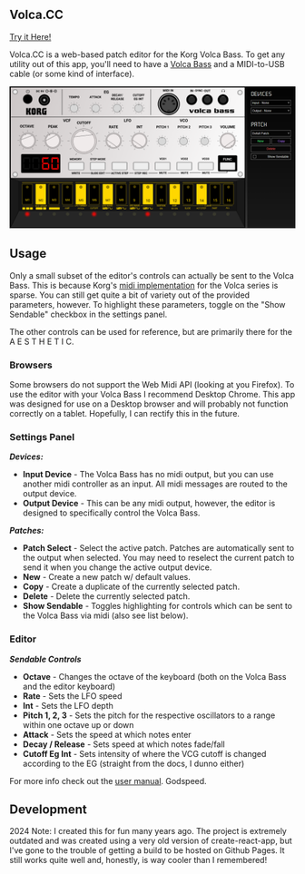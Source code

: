 ## Volca.CC

[Try it Here!](https://jhavrick.github.io/volcacc/)

Volca.CC is a web-based patch editor for the Korg Volca Bass. To get any utility out of this app, you'll need to have a [Volca Bass](https://www.korg.com/us/products/dj/volca_bass/) and a MIDI-to-USB cable (or some kind of interface).

![preview](preview.png)

## Usage
Only a small subset of the editor's controls can actually be sent to the Volca Bass. This is because Korg's [midi implementation](http://i.korg.com/uploads/Support/USA_volcabass_MIDI_Chart_E.pdf) for the Volca series is sparse. You can still get quite a bit of variety out of the provided parameters, however. To highlight these parameters, toggle on the "Show Sendable" checkbox in the settings panel. 

The other controls can be used for reference, but are primarily there for the A E S T H E T I C.

### Browsers
Some browsers do not support the Web Midi API (looking at you Firefox). To use the editor with your Volca Bass I recommend Desktop Chrome. This app was designed for use on a Desktop browser and will probably not function correctly on a tablet. Hopefully, I can rectify this in the future.

### Settings Panel

***Devices:***
 - **Input Device** - The Volca Bass has no midi output, but you can use another midi controller as an input. All midi messages are routed to the output device. 
 - **Output Device** - This can be any midi output, however, the editor is designed to specifically control the Volca Bass.
 
 ***Patches:***
 - **Patch Select** - Select the active patch. Patches are automatically sent to the output when selected. You may need to reselect the current patch to send it when you change the active output device. 
 - **New** - Create a new patch w/ default values.
 - **Copy** - Create a duplicate of the currently selected patch.
 - **Delete** - Delete the currently selected patch.
 - **Show Sendable** - Toggles highlighting for controls which can be sent to the Volca Bass via midi (also see list below). 
 
 ### Editor
 
 ***Sendable Controls***
  - **Octave** - Changes the octave of the keyboard (both on the Volca Bass and the editor keyboard)
  - **Rate** - Sets the LFO speed
  - **Int** - Sets the LFO depth
  - **Pitch 1, 2, 3** - Sets the pitch for the respective oscillators to a range within one octave up or down
  - **Attack** - Sets the speed at which notes enter
  - **Decay / Release** - Sets speed at which notes fade/fall
  - **Cutoff Eg Int** - Sets intensity of where the VCG cutoff is changed according to the EG (straight from the docs, I dunno either)

  For more info check out the [user manual](http://i.korg.com/uploads/Support/USA_volca_bass_OM_EFGSC2.pdf). Godspeed.
  
## Development
2024 Note: I created this for fun many years ago. The project is extremely outdated and was created using a very old version of create-react-app, but I've gone to the trouble of getting a build to be hosted on Github Pages. It still works quite well and, honestly, is way cooler than I remembered!